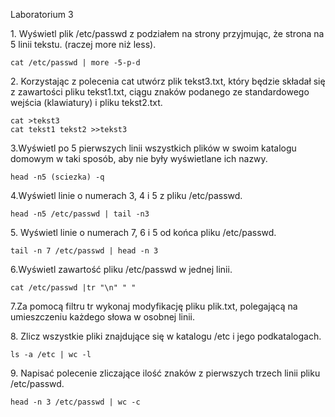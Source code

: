 Laboratorium 3



1\. Wyświetl plik /etc/passwd z podziałem na strony przyjmując, że strona na 5 linii tekstu. (raczej more niż less).
```
cat /etc/passwd | more -5-p-d
```
2\. Korzystając z polecenia cat utwórz plik tekst3.txt, który będzie składał się z zawartości pliku tekst1.txt, ciągu znaków podanego ze standardowego wejścia (klawiatury) i pliku tekst2.txt.
```
cat >tekst3
cat tekst1 tekst2 >>tekst3
```
3\.Wyświetl po 5 pierwszych linii wszystkich plików w swoim katalogu domowym w taki sposób, aby nie były wyświetlane ich nazwy.
```
head -n5 (sciezka) -q
```
4\.Wyświetl linie o numerach 3, 4 i 5 z pliku /etc/passwd.
```
head -n5 /etc/passwd | tail -n3
```
5\. Wyświetl linie o numerach 7, 6 i 5 od końca pliku /etc/passwd.
```
tail -n 7 /etc/passwd | head -n 3 
```
6\.Wyświetl zawartość pliku /etc/passwd w jednej linii.
```
cat /etc/passwd |tr "\n" " "
```
7\.Za pomocą filtru tr wykonaj modyfikację pliku plik.txt, polegającą na umieszczeniu każdego słowa w osobnej linii.


8\. Zlicz wszystkie pliki znajdujące się w katalogu /etc i jego podkatalogach.
```
ls -a /etc | wc -l
```
9\. Napisać polecenie zliczające ilość znaków z pierwszych trzech linii pliku /etc/passwd.
```
head -n 3 /etc/passwd | wc -c

```

